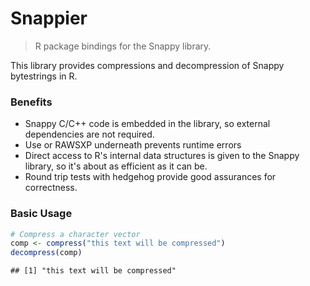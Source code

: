 Snappier
========

> R package bindings for the Snappy library.

This library provides compressions and decompression
of Snappy bytestrings in R.

### Benefits
* Snappy C/C++ code is embedded in the library, so external
  dependencies are not required.
* Use or RAWSXP underneath prevents runtime errors
* Direct access to R's internal data structures is given to the
  Snappy library, so it's about as efficient as it can be.
* Round trip tests with hedgehog provide good assurances
  for correctness.

### Basic Usage
```r
# Compress a character vector
comp <- compress("this text will be compressed")
decompress(comp)
```

```
## [1] "this text will be compressed"
```
